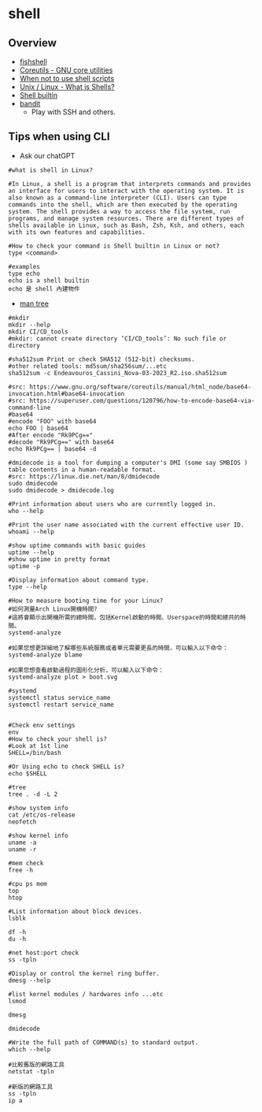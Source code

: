 # shell

## Overview

* [fishshell](https://fishshell.com/)
* [Coreutils - GNU core utilities](https://www.gnu.org/software/coreutils/)
* [When not to use shell scripts](https://tldp.org/LDP/abs/html/why-shell.html)
* [Unix / Linux - What is Shells?](https://www.tutorialspoint.com/unix/unix-what-is-shell.htm)
* [Shell builtin](https://zh.wikipedia.org/zh-tw/%E6%AE%BC%E5%B1%A4%E5%85%A7%E5%BB%BA%E6%8C%87%E4%BB%A4)
* [bandit](https://overthewire.org/wargames/bandit/bandit0.html)
    * Play with SSH and others.

## Tips when using CLI

* Ask our chatGPT

```shell
#what is shell in Linux?

#In Linux, a shell is a program that interprets commands and provides an interface for users to interact with the operating system. It is also known as a command-line interpreter (CLI). Users can type commands into the shell, which are then executed by the operating system. The shell provides a way to access the file system, run programs, and manage system resources. There are different types of shells available in Linux, such as Bash, Zsh, Ksh, and others, each with its own features and capabilities.

#How to check your command is Shell builtin in Linux or not?
type <command>

#examples
type echo
echo is a shell builtin
echo 是 shell 內建物件
```

* [man tree](https://linux.die.net/man/1/tree)

```shell
#mkdir
mkdir --help
mkdir CI/CD_tools
#mkdir: cannot create directory ‘CI/CD_tools’: No such file or directory

#sha512sum Print or check SHA512 (512-bit) checksums.
#other related tools: md5sum/sha256sum/...etc
sha512sum -c Endeavouros_Cassini_Nova-03-2023_R2.iso.sha512sum

#src: https://www.gnu.org/software/coreutils/manual/html_node/base64-invocation.html#base64-invocation
#src: https://superuser.com/questions/120796/how-to-encode-base64-via-command-line
#base64
#encode "FOO" with base64
echo FOO | base64
#After encode "Rk9PCg=="
#decode "Rk9PCg==" with base64
echo Rk9PCg== | base64 -d

#dmidecode is a tool for dumping a computer's DMI (some say SMBIOS ) table contents in a human-readable format.
#src: https://linux.die.net/man/8/dmidecode
sudo dmidecode
sudo dmidecode > dmidecode.log

#Print information about users who are currently logged in.
who --help

#Print the user name associated with the current effective user ID.
whoami --help

#show uptime commands with basic guides
uptime --help
#show uptime in pretty format
uptime -p

#Display information about command type.
type --help

#How to measure booting time for your Linux?
#如何測量Arch Linux開機時間?
#這將會顯示出開機所需的總時間，包括Kernel啟動的時間、Userspace的時間和總共的時間。
systemd-analyze

#如果您想更詳細地了解哪些系統服務或者單元需要更長的時間，可以輸入以下命令：
systemd-analyze blame

#如果您想查看啟動過程的圖形化分析，可以輸入以下命令：
systemd-analyze plot > boot.svg

#systemd
systemctl status service_name
systemctl restart service_name


#Check env settings
env
#How to check your shell is?
#Look at 1st line
SHELL=/bin/bash

#Or Using echo to check SHELL is?
echo $SHELL

#tree
tree . -d -L 2

#show system info
cat /etc/os-release
neofetch

#show kernel info
uname -a
uname -r

#mem check
free -h

#cpu ps mem
top
htop

#List information about block devices.
lsblk

df -h
du -h

#net host:port check
ss -tpln

#Display or control the kernel ring buffer.
dmesg --help

#list kernel modules / hardwares info ...etc
lsmod

dmesg

dmidecode

#Write the full path of COMMAND(s) to standard output.
which --help

#比較舊版的網路工具
netstat -tpln

#新版的網路工具
ss -tpln
ip a
```
